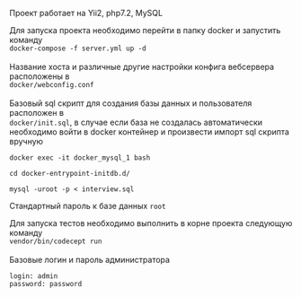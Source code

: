 Проект работает на Yii2, php7.2, MySQL

Для запуска проекта необходимо перейти в папку docker и запустить команду
<br>
`docker-compose -f server.yml up -d`
<br><br>
Название хоста и различные другие настройки конфига вебсервера расположены в<br> 
`docker/webconfig.conf`
<br><br>
Базовый sql скрипт для создания базы данных и пользователя расположен в<br>
`docker/init.sql`, 
в случае если база не создалась автоматически необходимо войти в docker контейнер и произвести импорт sql скрипта вручную
<br>
```
docker exec -it docker_mysql_1 bash

cd docker-entrypoint-initdb.d/

mysql -uroot -p < interview.sql
``` 
Стандартный пароль к базе данных `root`

Для запуска тестов необходимо выполнить в корне проекта следующую команду<br>
`vendor/bin/codecept run`
<br><br>
Базовые логин и пароль администратора<br>
```
login: admin
password: password
``` 

